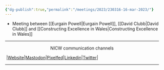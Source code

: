 ```yaml
---
{"dg-publish":true,"permalink":"/meetings/2023/230316-16-mar-2023/"}
---
```



- Meeting between [[Eurgain Powell\|Eurgain Powell]], [[David Clubb\|David Clubb]] and [[Constructing Excellence in Wales\|Constructing Excellence in Wales]]
***
<p style="text-align: center;">NICW communication channels</p>

󠁧 |[Website](https://nationalinfrastructurecommission.wales)|[Mastodon](https://toot.wales/@NICW)|[Pixelfed](https://pix.toot.wales/NICW)|[Linkedin](https://www.linkedin.com/company/26268509/)|[Twitter](https://twitter.com/InfraCommCymru)|
***
